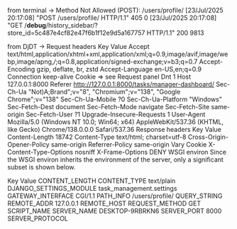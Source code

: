 from terminal ->
Method Not Allowed (POST): /users/profile/
[23/Jul/2025 20:17:08] "POST /users/profile/ HTTP/1.1" 405 0
[23/Jul/2025 20:17:08] "GET /**debug**/history_sidebar/?store_id=5c487e4cf82e47f6b1f12e9d5a167757 HTTP/1.1" 200 9813

from DjDT ->
Request headers
Key Value
Accept text/html,application/xhtml+xml,application/xml;q=0.9,image/avif,image/webp,image/apng,_/_;q=0.8,application/signed-exchange;v=b3;q=0.7
Accept-Encoding gzip, deflate, br, zstd
Accept-Language en-US,en;q=0.9
Connection keep-alive
Cookie => see Request panel
Dnt 1
Host 127.0.0.1:8000
Referer http://127.0.0.1:8000/tasks/manager-dashboard/
Sec-Ch-Ua "Not)A;Brand";v="8", "Chromium";v="138", "Google Chrome";v="138"
Sec-Ch-Ua-Mobile ?0
Sec-Ch-Ua-Platform "Windows"
Sec-Fetch-Dest document
Sec-Fetch-Mode navigate
Sec-Fetch-Site same-origin
Sec-Fetch-User ?1
Upgrade-Insecure-Requests 1
User-Agent Mozilla/5.0 (Windows NT 10.0; Win64; x64) AppleWebKit/537.36 (KHTML, like Gecko) Chrome/138.0.0.0 Safari/537.36
Response headers
Key Value
Content-Length 18742
Content-Type text/html; charset=utf-8
Cross-Origin-Opener-Policy same-origin
Referrer-Policy same-origin
Vary Cookie
X-Content-Type-Options nosniff
X-Frame-Options DENY
WSGI environ
Since the WSGI environ inherits the environment of the server, only a significant subset is shown below.

Key Value
CONTENT_LENGTH
CONTENT_TYPE text/plain
DJANGO_SETTINGS_MODULE task_management.settings
GATEWAY_INTERFACE CGI/1.1
PATH_INFO /users/profile/
QUERY_STRING
REMOTE_ADDR 127.0.0.1
REMOTE_HOST
REQUEST_METHOD GET
SCRIPT_NAME
SERVER_NAME DESKTOP-9RBRKN6
SERVER_PORT 8000
SERVER_PROTOCOL
